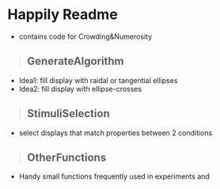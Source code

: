 # Happily Readme 
- contains code for Crowding&Numerosity
>## GenerateAlgorithm
- Idea1: fill display with raidal or tangential ellipses
- Idea2: fill display with ellipse-crosses

>## StimuliSelection
- select displays that match properties between 2 conditions

>## OtherFunctions
- Handy small functions frequently used in experiments and
